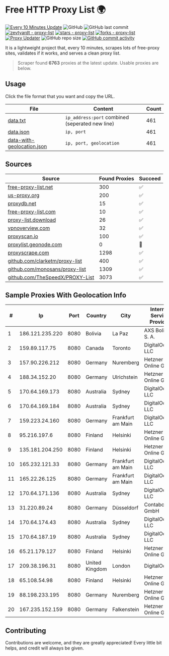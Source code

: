 
# Free HTTP Proxy List 🌍

[![Every 10 Minutes Update](https://github.com/mertguvencli/http-proxy-list/actions/workflows/main.yml/badge.svg?branch=main)](https://github.com/mertguvencli/http-proxy-list/actions/workflows/main.yml)
![GitHub](https://img.shields.io/github/license/mertguvencli/http-proxy-list)
![GitHub last commit](https://img.shields.io/github/last-commit/mertguvencli/http-proxy-list)
[![zevtyardt - proxy-list](https://img.shields.io/static/v1?label=zevtyardt&message=proxy-list&color=blue&logo=github)](https://github.com/zevtyardt/proxy-list "Go to GitHub repo")
[![stars - proxy-list](https://img.shields.io/github/stars/zevtyardt/proxy-list?style=social)](https://github.com/zevtyardt/proxy-list)
[![forks - proxy-list](https://img.shields.io/github/forks/zevtyardt/proxy-list?style=social)](https://github.com/zevtyardt/proxy-list)
[![Proxy Updater](https://github.com/zevtyardt/proxy-list/workflows/Proxy%20Updater/badge.svg)](https://github.com/zevtyardt/proxy-list/actions?query=workflow:"Proxy+Updater")
![GitHub repo size](https://img.shields.io/github/repo-size/zevtyardt/proxy-list)
[![GitHub commit activity](https://img.shields.io/github/commit-activity/m/zevtyardt/proxy-list?logo=commits)](https://github.com/zevtyardt/proxy-list/commits/main)

It is a lightweight project that, every 10 minutes, scrapes lots of free-proxy sites, validates if it works, and serves a clean proxy list.

> Scraper found **6763** proxies at the latest update. Usable proxies are below.

## Usage

Click the file format that you want and copy the URL.

|File|Content|Count|
|----|-------|-----|
|[data.txt](https://raw.githubusercontent.com/mertguvencli/http-proxy-list/main/proxy-list/data.txt)|`ip_address:port` combined (seperated new line)|461|
|[data.json](https://raw.githubusercontent.com/mertguvencli/http-proxy-list/main/proxy-list/data.json)|`ip, port`|461|
|[data-with-geolocation.json](https://raw.githubusercontent.com/mertguvencli/http-proxy-list/main/proxy-list/data-with-geolocation.json)|`ip, port, geolocation`|461|

## Sources

|Source|Found Proxies|Succeed|
|------|-------------|-------|
|[free-proxy-list.net](https://free-proxy-list.net)|300|✅|
|[us-proxy.org](https://www.us-proxy.org)|200|✅|
|[proxydb.net](http://proxydb.net)|15|✅|
|[free-proxy-list.com](https://free-proxy-list.com/?page=&port=&type%5B%5D=http&type%5B%5D=https&up_time=0&search=Search)|10|✅|
|[proxy-list.download](https://www.proxy-list.download/HTTP)|26|✅|
|[vpnoverview.com](https://vpnoverview.com/privacy/anonymous-browsing/free-proxy-servers)|32|✅|
|[proxyscan.io](https://www.proxyscan.io)|100|✅|
|[proxylist.geonode.com](https://proxylist.geonode.com/api/proxy-list?limit=300&page=1&sort_by=lastChecked&sort_type=desc&protocols=http,https)|0|🚫|
|[proxyscrape.com](https://api.proxyscrape.com/v2/?request=displayproxies&protocol=http&timeout=10000&country=all&ssl=all&anonymity=all)|1298|✅|
|[github.com/clarketm/proxy-list](https://raw.githubusercontent.com/clarketm/proxy-list/master/proxy-list-raw.txt)|400|✅|
|[github.com/monosans/proxy-list](https://raw.githubusercontent.com/monosans/proxy-list/main/proxies/http.txt)|1309|✅|
|[github.com/TheSpeedX/PROXY-List](https://raw.githubusercontent.com/TheSpeedX/PROXY-List/master/http.txt)|3073|✅|


## Sample Proxies With Geolocation Info

|#|Ip|Port|Country|City|Internet Service Provider|
|-|--|----|-------|----|-------------------------|
|1|186.121.235.220|8080|Bolivia|La Paz|AXS Bolivia S. A.|
|2|159.89.117.75|8080|Canada|Toronto|DigitalOcean, LLC|
|3|157.90.226.212|8080|Germany|Nuremberg|Hetzner Online GmbH|
|4|188.34.152.20|8080|Germany|Ulrichstein|Hetzner Online GmbH|
|5|170.64.169.173|8080|Australia|Sydney|DigitalOcean, LLC|
|6|170.64.169.184|8080|Australia|Sydney|DigitalOcean, LLC|
|7|159.223.24.160|8080|Germany|Frankfurt am Main|DigitalOcean, LLC|
|8|95.216.197.6|8080|Finland|Helsinki|Hetzner Online GmbH|
|9|135.181.204.250|8080|Finland|Helsinki|Hetzner Online GmbH|
|10|165.232.121.33|8080|Germany|Frankfurt am Main|DigitalOcean, LLC|
|11|165.22.26.125|8080|Germany|Frankfurt am Main|DigitalOcean, LLC|
|12|170.64.171.136|8080|Australia|Sydney|DigitalOcean, LLC|
|13|31.220.89.24|8080|Germany|Düsseldorf|Contabo GmbH|
|14|170.64.174.43|8080|Australia|Sydney|DigitalOcean, LLC|
|15|170.64.187.19|8080|Australia|Sydney|DigitalOcean, LLC|
|16|65.21.179.127|8080|Finland|Helsinki|Hetzner Online GmbH|
|17|209.38.196.31|8080|United Kingdom|London|DigitalOcean|
|18|65.108.54.98|8080|Finland|Helsinki|Hetzner Online GmbH|
|19|88.198.233.195|8080|Germany|Nuremberg|Hetzner Online GmbH|
|20|167.235.152.159|8080|Germany|Falkenstein|Hetzner Online GmbH|



## Contributing

Contributions are welcome, and they are greatly appreciated! Every
little bit helps, and credit will always be given.

